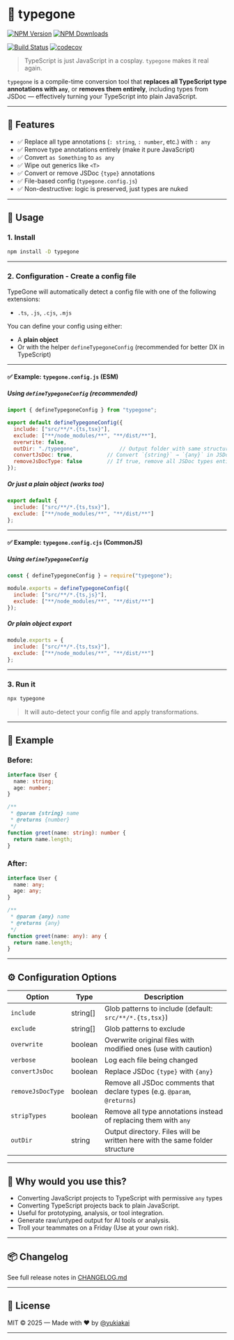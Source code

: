 # 🧨 typegone

[![NPM Version][npm-version-image]][npm-url]
[![NPM Downloads][npm-downloads-image]][npm-downloads-url]

[![Build Status][github-build-url]][github-url]
[![codecov][codecov-image]][codecov-url]

> TypeScript is just JavaScript in a cosplay. `typegone` makes it real again.

`typegone` is a compile-time conversion tool that **replaces all TypeScript type annotations with `any`**, or **removes them entirely**, including types from JSDoc — effectively turning your TypeScript into plain JavaScript.

---

## 🚀 Features

- ✅ Replace all type annotations (`: string`, `: number`, etc.) with `: any`
- ✅ Remove type annotations entirely (make it pure JavaScript)
- ✅ Convert `as Something` to `as any`
- ✅ Wipe out generics like `<T>`
- ✅ Convert or remove JSDoc `{type}` annotations
- ✅ File-based config (`typegone.config.js`)
- ✅ Non-destructive: logic is preserved, just types are nuked

---

## 🔧 Usage

### 1. Install

```bash
npm install -D typegone
```

---

### 2. Configuration - Create a config file

TypeGone will automatically detect a config file with one of the following extensions:

- `.ts`, `.js`, `.cjs`, `.mjs`

You can define your config using either:
- A **plain object**
- Or with the helper `defineTypegoneConfig` (recommended for better DX in TypeScript)

---

#### ✅ Example: `typegone.config.js` (ESM)

##### Using `defineTypegoneConfig` (recommended)

```js
import { defineTypegoneConfig } from "typegone";

export default defineTypegoneConfig({
  include: ["src/**/*.{ts,tsx}"],
  exclude: ["**/node_modules/**", "**/dist/**"],
  overwrite: false,
  outDir: "./typegone",             // Output folder with same structure
  convertJsDoc: true,           // Convert `{string}` → `{any}` in JSDoc
  removeJsDocType: false        // If true, remove all JSDoc types entirely
});
```

##### Or just a plain object (works too)

```js
export default {
  include: ["src/**/*.{ts,tsx}"],
  exclude: ["**/node_modules/**", "**/dist/**"]
};
```

---

#### ✅ Example: `typegone.config.cjs` (CommonJS)

##### Using `defineTypegoneConfig`

```js
const { defineTypegoneConfig } = require("typegone");

module.exports = defineTypegoneConfig({
  include: ["src/**/*.{ts,js}"],
  exclude: ["**/node_modules/**", "**/dist/**"]
});
```

##### Or plain object export

```js
module.exports = {
  include: ["src/**/*.{ts,tsx}"],
  exclude: ["**/node_modules/**", "**/dist/**"]
};
```


---

### 3. Run it

```bash
npx typegone
```

> It will auto-detect your config file and apply transformations.

---

## 🧪 Example

### Before:

```ts
interface User {
  name: string;
  age: number;
}

/**
 * @param {string} name
 * @returns {number}
 */
function greet(name: string): number {
  return name.length;
}
```

### After:

```ts
interface User {
  name: any;
  age: any;
}

/**
 * @param {any} name
 * @returns {any}
 */
function greet(name: any): any {
  return name.length;
}
```

---

## ⚙️ Configuration Options

| Option             | Type      | Description                                                                  |
|--------------------|-----------|------------------------------------------------------------------------------|
| `include`          | string[]  | Glob patterns to include (default: `src/**/*.{ts,tsx}`)                      |
| `exclude`          | string[]  | Glob patterns to exclude                                                     |
| `overwrite`        | boolean   | Overwrite original files with modified ones (use with caution)               |
| `verbose`          | boolean   | Log each file being changed                                                  |
| `convertJsDoc`     | boolean   | Replace JSDoc `{type}` with `{any}`                                          |
| `removeJsDocType`  | boolean   | Remove all JSDoc comments that declare types (e.g. `@param`, `@returns`)     |
| `stripTypes`       | boolean   | Remove all type annotations instead of replacing them with `any`             |
| `outDir`           | string    | Output directory. Files will be written here with the same folder structure  |


---

## 🤔 Why would you use this?

- Converting JavaScript projects to TypeScript with permissive `any` types
- Converting TypeScript projects back to plain JavaScript.
- Useful for prototyping, analysis, or tool integration.
- Generate raw/untyped output for AI tools or analysis.
- Troll your teammates on a Friday (Use at your own risk).

---

## 📦 Changelog

See full release notes in [CHANGELOG.md][changelog-url]

---

## 📄 License

MIT © 2025 — Made with ❤️ by [@yukiakai](https://github.com/yukiakai212)

---


[npm-downloads-image]: https://badgen.net/npm/dm/typegone
[npm-downloads-url]: https://www.npmjs.com/package/typegone
[npm-url]: https://www.npmjs.com/package/typegone
[npm-version-image]: https://badgen.net/npm/v/typegone
[github-build-url]: https://github.com/yukiakai212/typegone/actions/workflows/build.yml/badge.svg
[github-url]: https://github.com/yukiakai212/typegone/
[codecov-image]: https://codecov.io/gh/yukiakai212/typegone/branch/main/graph/badge.svg
[codecov-url]: https://codecov.io/gh/yukiakai212/typegone
[changelog-url]: https://github.com/yukiakai212/typegone/blob/main/CHANGELOG.md

